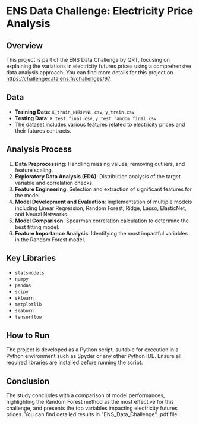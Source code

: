 # ENS Data Challenge: Electricity Price Analysis

## Overview
This project is part of the ENS Data Challenge by QRT, focusing on explaining the variations in electricity futures prices using a comprehensive data analysis approach. You can find more details for this project on https://challengedata.ens.fr/challenges/97.

## Data
- **Training Data**: `X_train_NHkHMNU.csv`, `y_train.csv`
- **Testing Data**: `X_test_final.csv`, `y_test_random_final.csv`
- The dataset includes various features related to electricity prices and their futures contracts.

## Analysis Process
1. **Data Preprocessing**: Handling missing values, removing outliers, and feature scaling.
2. **Exploratory Data Analysis (EDA)**: Distribution analysis of the target variable and correlation checks.
3. **Feature Engineering**: Selection and extraction of significant features for the model.
4. **Model Development and Evaluation**: Implementation of multiple models including Linear Regression, Random Forest, Ridge, Lasso, ElasticNet, and Neural Networks.
5. **Model Comparison**: Spearman correlation calculation to determine the best fitting model.
6. **Feature Importance Analysis**: Identifying the most impactful variables in the Random Forest model.

## Key Libraries
- `statsmodels`
- `numpy`
- `pandas`
- `scipy`
- `sklearn`
- `matplotlib`
- `seaborn`
- `tensorflow`

## How to Run
The project is developed as a Python script, suitable for execution in a Python environment such as Spyder or any other Python IDE. Ensure all required libraries are installed before running the script.

## Conclusion
The study concludes with a comparison of model performances, highlighting the Random Forest method as the most effective for this challenge, and presents the top variables impacting electricity futures prices. You can find detailed results in "ENS_Data_Challenge" .pdf file.

